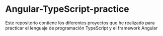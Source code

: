 # Angular-TypeScript-practice
Este repositorio contiene los diferentes proyectos que he realizado para practicar el lenguaje de programación TypeScript y el framework Angular
